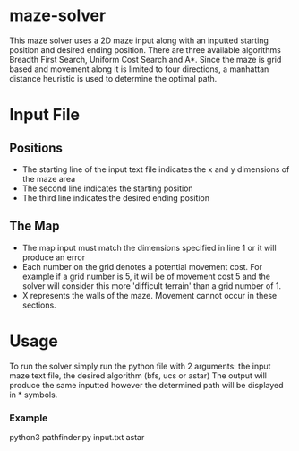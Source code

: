 # maze-solver

This maze solver uses a 2D maze input along with an inputted starting position and desired ending position. There are three available algorithms Breadth First Search, 
Uniform Cost Search and A*. Since the maze is grid based and movement along it is limited to four directions, a manhattan distance heuristic is used to determine the optimal 
path. 

# Input File
## Positions
- The starting line of the input text file indicates the x and y dimensions of the maze area
- The second line indicates the starting position
- The third line indicates the desired ending position

## The Map
- The map input must match the dimensions specified in line 1 or it will produce an error
- Each number on the grid denotes a potential movement cost. For example if a grid number is 5, it will be of movement cost 5 and the solver will consider this more
'difficult terrain' than a grid number of 1. 
- X represents the walls of the maze. Movement cannot occur in these sections.

# Usage
To run the solver simply run the python file with 2 arguments: the input maze text file, the desired algorithm (bfs, ucs or astar)
The output will produce the same inputted however the determined path will be displayed in * symbols.

### Example
python3 pathfinder.py input.txt astar 
